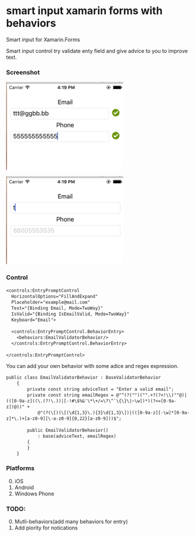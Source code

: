 # smart input xamarin forms with behaviors 
Smart input for Xamarin.Forms

Smart input control try validate enty field and give advice to you to improve text.

### Screenshot

![screenshots](https://raw.githubusercontent.com/Ontropix/smart-input/master/src/Sreenshots/inputGif1.gif)

![screenshots](https://raw.githubusercontent.com/Ontropix/smart-input/master/src/Sreenshots/inputGif2.gif)

### Control

```
<controls:EntryPromptControl
  HorizontalOptions="FillAndExpand"
  Placeholder="example@mail.com"
  Text="{Binding Email, Mode=TwoWay}"
  IsValid="{Binding IsEmailValid, Mode=TwoWay}"
  Keyboard="Email">
  
  <controls:EntryPromptControl.BehaviorEntry>
    <behaviors:EmailValidatorBehavior/>
  </controls:EntryPromptControl.BehaviorEntry>
  
</controls:EntryPromptControl>
```

You can add your own behavior with some adice and regex expression. 

```
public class EmailValidatorBehavior : BaseValidatorBehavior
    {
        private const string adviceText = "Enter a valid email";
        private const string emailRegex = @"^(?("")("".+?(?<!\\)""@)|(([0-9a-z]((\.(?!\.))|[-!#\$%&'\*\+/=\?\^`\{\}\|~\w])*)(?<=[0-9a-z])@))" +
            @"(?(\[)(\[(\d{1,3}\.){3}\d{1,3}\])|(([0-9a-z][-\w]*[0-9a-z]*\.)+[a-z0-9][\-a-z0-9]{0,22}[a-z0-9]))$";

        public EmailValidatorBehavior()
            : base(adviceText, emailRegex)
        {     
        }
    }
```

### Platforms
0. iOS
0. Android
0. Windows Phone

### TODO:
0. Mutli-behaviors(add many behaviors for entry)
0. Add piority for notications

